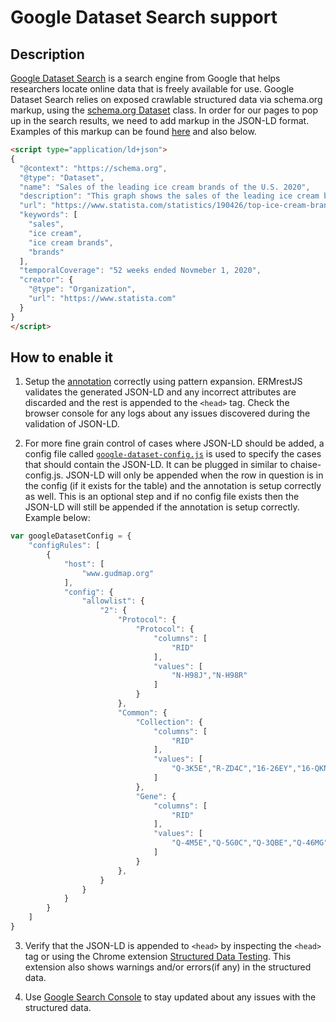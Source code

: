 # Google Dataset Search support


## Description


[Google Dataset Search](https://datasetsearch.research.google.com/) is a search engine from Google that helps researchers locate online data that is freely available for use. Google Dataset Search relies on exposed crawlable structured data via schema.org markup, using the [schema.org Dataset](https://schema.org/Dataset) class. In order for our pages to pop up in the search results, we need to add markup in the JSON-LD format. Examples of this markup can be found [here](https://developers.google.com/search/docs/data-types/dataset#example) and also below.

```html
<script type="application/ld+json">
{
  "@context": "https://schema.org",
  "@type": "Dataset",
  "name": "Sales of the leading ice cream brands of the U.S. 2020",
  "description": "This graph shows the sales of the leading ice cream brands of the United States in 2020. Ben &amp;amp; Jerry&amp;#039;s was the top ranked ice cream brand of the United States with about 863.1 million U.S. dollars worth of sales for the 52 weeks ended November 1, 2020. Total ice cream category sales amounted to about 6.97 billion U.S. dollars. Despite being far from the top brand, consumers stated that they regularly purchase Breyers above any other brand. Ice cream is a part of the frozen dessert category and serves as an indulgent snack for those with a sweet tooth. Ice cream comes in a large variety of styles ranging from regular ice cream to low-fat ice cream. There are fruity and creamy options available or a combination of both.",
  "url": "https://www.statista.com/statistics/190426/top-ice-cream-brands-in-the-united-states/",
  "keywords": [
    "sales",
    "ice cream",
    "ice cream brands",
    "brands"
  ],
  "temporalCoverage": "52 weeks ended Novmeber 1, 2020",
  "creator": {
    "@type": "Organization",
    "url": "https://www.statista.com"
  }
}
</script>
```


## How to enable it

1. Setup the [annotation](https://github.com/informatics-isi-edu/ermrestjs/blob/master/docs/user-docs/annotation.md#tag-2021-google-dataset) correctly using pattern expansion. ERMrestJS validates the generated JSON-LD and any incorrect attributes are discarded and the rest is appended to the `<head>` tag. Check the browser console for any logs about any issues discovered during the validation of JSON-LD.

2. For more fine grain control of cases where JSON-LD should be added, a config file called [`google-dataset-config.js`](https://github.com/informatics-isi-edu/chaise/blob/master/google-dataset-config-sample.js) is used to specify the cases that should contain the JSON-LD. It can be plugged in similar to chaise-config.js. JSON-LD will only be appended when the row in question is in the config (if it exists for the table) and the annotation is setup correctly as well.  This is an optional step and if no config file exists then the JSON-LD will still be appended if the annotation is setup correctly. Example below:

```javascript
var googleDatasetConfig = {
    "configRules": [
        {
            "host": [
                "www.gudmap.org"
            ],
            "config": {
                "allowlist": {
                    "2": {
                        "Protocol": {
                            "Protocol": {
                                "columns": [
                                    "RID"
                                ],
                                "values": [
                                    "N-H98J","N-H98R"
                                ]
                            }
                        },
                        "Common": {
                            "Collection": {
                                "columns": [
                                    "RID"
                                ],
                                "values": [
                                    "Q-3K5E","R-ZD4C","16-26EY","16-QKNG","16-WHS4","16-WMM4","17-DSBR"
                                ]
                            },
                            "Gene": {
                                "columns": [
                                    "RID"
                                ],
                                "values": [
                                    "Q-4M5E","Q-5G0C","Q-3QBE","Q-46MG","Q-47YR"
                                ]
                            }
                        },
                    }
                }
            }
        }
    ]
}
```

3. Verify that the JSON-LD is appended to `<head>` by inspecting the `<head>` tag or using the Chrome extension [Structured Data Testing](https://chrome.google.com/webstore/detail/structured-data-testing-t/kfdjeigpgagildmolfanniafmplnplpl?hl=en). This extension also shows warnings and/or errors(if any) in the structured data.

4. Use [Google Search Console](https://developers.google.com/search/blog/2019/05/monitoring-structured-data-with-search-console) to stay updated about any issues with the structured data.
